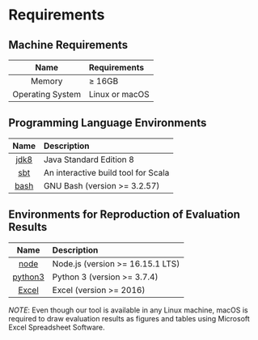 # Requirements

## Machine Requirements
| Name              | Requirements   |
|:-----------------:|:---------------|
| Memory            | ≥ 16GB         |
| Operating System  | Linux or macOS |

## Programming Language Environments
| Name                                                        | Description                          |
|:-----------------------------------------------------------:|:-------------------------------------|
| [jdk8](https://www.oracle.com/java/technologies/java8.html) | Java Standard Edition 8              |
| [sbt](https://www.scala-sbt.org/)                           | An interactive build tool for Scala  |
| [bash](https://www.gnu.org/software/bash/)                  | GNU Bash (version >= 3.2.57)         |

## Environments for Reproduction of Evaluation Results

| Name                                                        | Description                          |
|:-----------------------------------------------------------:|:-------------------------------------|
| [node](https://nodejs.org/)                                 | Node.js (version >= 16.15.1 LTS)     |
| [python3](https://www.python.org/downloads/)                | Python 3 (version >= 3.7.4)          |
| [Excel](https://www.microsoft.com/en-us/microsoft-365/excel)| Excel (version >= 2016)              |

_NOTE_: Even though our tool is available in any Linux machine, macOS is
required to draw evaluation results as figures and tables using Microsoft Excel
Spreadsheet Software.
